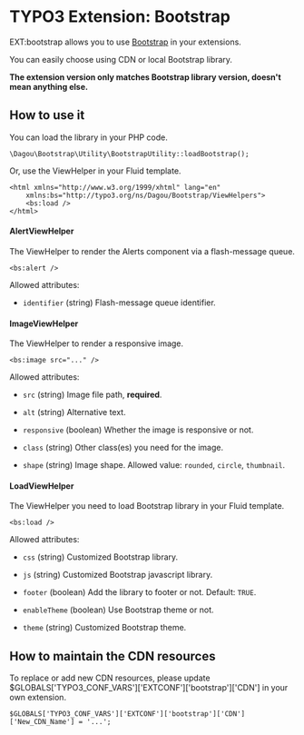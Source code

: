 # TYPO3 Extension: Bootstrap
EXT:bootstrap allows you to use [Bootstrap](http://getbootstrap.com/) in your extensions.

You can easily choose using CDN or local Bootstrap library.

**The extension version only matches Bootstrap library version, doesn't mean anything else.**

## How to use it
You can load the library in your PHP code.

	\Dagou\Bootstrap\Utility\BootstrapUtility::loadBootstrap();

Or, use the ViewHelper in your Fluid template.

	<html xmlns="http://www.w3.org/1999/xhtml" lang="en"
		xmlns:bs="http://typo3.org/ns/Dagou/Bootstrap/ViewHelpers">
		<bs:load />
	</html>

#### AlertViewHelper
The ViewHelper to render the Alerts component via a flash-message queue.

	<bs:alert />

Allowed attributes:

- `identifier` (string)
Flash-message queue identifier.

#### ImageViewHelper
The ViewHelper to render a responsive image.

	<bs:image src="..." />

Allowed attributes:

- `src` (string)
Image file path, **required**.

- `alt` (string)
Alternative text.

- `responsive` (boolean)
Whether the image is responsive or not.

- `class` (string)
Other class(es) you need for the image.

- `shape` (string)
Image shape. Allowed value: `rounded`, `circle`, `thumbnail`.

#### LoadViewHelper
The ViewHelper you need to load Bootstrap library in your Fluid template.

	<bs:load />

Allowed attributes:

- `css` (string)
Customized Bootstrap library.

- `js` (string)
Customized Bootstrap javascript library.

- `footer` (boolean)
Add the library to footer or not. Default: `TRUE`.

- `enableTheme` (boolean)
Use Bootstrap theme or not.

- `theme` (string)
Customized Bootstrap theme.

## How to maintain the CDN resources
To replace or add new CDN resources, please update $GLOBALS\['TYPO3\_CONF\_VARS'\]\['EXTCONF'\]\['bootstrap'\]\['CDN'\] in your own extension.

	$GLOBALS['TYPO3_CONF_VARS']['EXTCONF']['bootstrap']['CDN']['New_CDN_Name'] = '...';